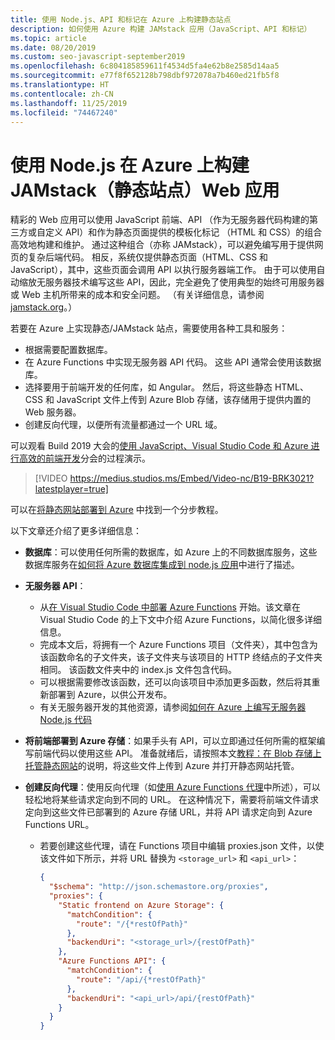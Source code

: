 ```yaml
---
title: 使用 Node.js、API 和标记在 Azure 上构建静态站点
description: 如何使用 Azure 构建 JAMstack 应用（JavaScript、API 和标记）
ms.topic: article
ms.date: 08/20/2019
ms.custom: seo-javascript-september2019
ms.openlocfilehash: 6c804185859611f4534d5fa4e62b8e2585d14aa5
ms.sourcegitcommit: e77f8f652128b798dbf972078a7b460ed21fb5f8
ms.translationtype: HT
ms.contentlocale: zh-CN
ms.lasthandoff: 11/25/2019
ms.locfileid: "74467240"
---
```

# <a name="build-jamstack-static-site-web-apps-on-azure-with-nodejs"></a>使用 Node.js 在 Azure 上构建 JAMstack（静态站点）Web 应用

精彩的 Web 应用可以使用 JavaScript  前端、API  （作为无服务器代码构建的第三方或自定义 API）和作为静态页面提供的模板化标记  （HTML 和 CSS）的组合高效地构建和维护。 通过这种组合（亦称 JAMstack），可以避免编写用于提供网页的复杂后端代码。 相反，系统仅提供静态页面（HTML、CSS 和 JavaScript），其中，这些页面会调用 API 以执行服务器端工作。 由于可以使用自动缩放无服务器技术编写这些 API，因此，完全避免了使用典型的始终可用服务器或 Web 主机所带来的成本和安全问题。 （有关详细信息，请参阅 [jamstack.org](https://jamstack.org/)。）

若要在 Azure 上实现静态/JAMstack 站点，需要使用各种工具和服务：

- 根据需要配置数据库。
- 在 Azure Functions 中实现无服务器 API 代码。 这些 API 通常会使用该数据库。
- 选择要用于前端开发的任何库，如 Angular。 然后，将这些静态 HTML、CSS 和 JavaScript 文件上传到 Azure Blob 存储，该存储用于提供内置的 Web 服务器。
- 创建反向代理，以便所有流量都通过一个 URL 域。

可以观看 Build 2019 大会的[使用 JavaScript、Visual Studio Code 和 Azure 进行高效的前端开发](https://mybuild.techcommunity.microsoft.com/sessions/77038?source=sessions#top-anchor)分会的过程演示。

> [!VIDEO https://medius.studios.ms/Embed/Video-nc/B19-BRK3021?latestplayer=true]

可以在[将静态网站部署到 Azure](tutorial-vscode-static-website-node-01.md) 中找到一个分步教程。

以下文章还介绍了更多详细信息：

- **数据库**：可以使用任何所需的数据库，如 Azure 上的不同数据库服务，这些数据库服务在[如何将 Azure 数据库集成到 node.js 应用](node-howto-integrate-databases.md)中进行了描述。
  
- **无服务器 API**：

  - 从[在 Visual Studio Code 中部署 Azure Functions](tutorial-vscode-serverless-node-01.md) 开始。该文章在 Visual Studio Code 的上下文中介绍 Azure Functions，以简化很多详细信息。
  - 完成本文后，将拥有一个 Azure Functions 项目（文件夹），其中包含为该函数命名的子文件夹，该子文件夹与该项目的 HTTP 终结点的子文件夹相同。 该函数文件夹中的 index.js  文件包含代码。
  - 可以根据需要修改该函数，还可以向该项目中添加更多函数，然后将其重新部署到 Azure，以供公开发布。
  - 有关无服务器开发的其他资源，请参阅[如何在 Azure 上编写无服务器 Node.js 代码](node-howto-write-serverless-code.md)

- **将前端部署到 Azure 存储**：如果手头有 API，可以立即通过任何所需的框架编写前端代码以使用这些 API。 准备就绪后，请按照本文[教程：在 Blob 存储上托管静态网站](/azure/storage/blobs/storage-blob-static-website-host)的说明，将这些文件上传到 Azure 并打开静态网站托管。

- **创建反向代理**：使用反向代理（如[使用 Azure Functions 代理](/azure/azure-functions/functions-proxies)中所述），可以轻松地将某些请求定向到不同的 URL。 在这种情况下，需要将前端文件请求定向到这些文件已部署到的 Azure 存储 URL，并将 API 请求定向到 Azure Functions URL。

  - 若要创建这些代理，请在 Functions 项目中编辑 proxies.json  文件，以使该文件如下所示，并将 URL 替换为 `<storage_url>` 和 `<api_url>`：
  
    ```json
    {
      "$schema": "http://json.schemastore.org/proxies",
      "proxies": {
        "Static frontend on Azure Storage": {
          "matchCondition": {
            "route": "/{*restOfPath}"
          },
          "backendUri": "<storage_url>/{restOfPath}"
        },
        "Azure Functions API": {
          "matchCondition": {
            "route": "/api/{*restOfPath}"
          },
          "backendUri": "<api_url>/api/{restOfPath}"
        }
      }
    }
    ```
